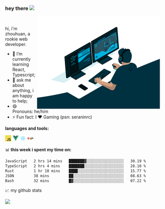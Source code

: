 ### hey there <img src="https://media.giphy.com/media/hvRJCLFzcasrR4ia7z/giphy.gif" width="25px">

  <img align="right" alt="GIF" src="https://github.com/zhouhuan327/zhouhuan327/blob/master/code.gif" width="400" height="auto" />
<br />

hi, i'm zhouhuan, a rookie web developer.

- 🌱 I’m currently learning React, Typescript;
- 💬 ask me about anything, i am happy to help;
- 😄 Pronouns: he/him
- ⚡ Fun fact: I ❤️ Gaming (psn: seraninrc)

**languages and tools:**

<code><img height="20" src="https://raw.githubusercontent.com/github/explore/80688e429a7d4ef2fca1e82350fe8e3517d3494d/topics/javascript/javascript.png"></code>
<code><img height="20" src="https://raw.githubusercontent.com/github/explore/80688e429a7d4ef2fca1e82350fe8e3517d3494d/topics/vue/vue.png"></code>
<code><img height="20" src="https://raw.githubusercontent.com/github/explore/80688e429a7d4ef2fca1e82350fe8e3517d3494d/topics/react/react.png"></code>
<code><img height="20" src="https://raw.githubusercontent.com/github/explore/80688e429a7d4ef2fca1e82350fe8e3517d3494d/topics/git/git.png"></code>

📊 **this week i spent my time on:**

<!--START_SECTION:waka-->
```text
JavaScript   2 hrs 14 mins   ███████▓░░░░░░░░░░░░░░░░░   30.19 % 
TypeScript   2 hrs 4 mins    ███████░░░░░░░░░░░░░░░░░░   28.10 % 
Rust         1 hr 10 mins    ████░░░░░░░░░░░░░░░░░░░░░   15.77 % 
JSON         38 mins         ██░░░░░░░░░░░░░░░░░░░░░░░   08.63 % 
Bash         32 mins         █▓░░░░░░░░░░░░░░░░░░░░░░░   07.22 % 
```
<!--END_SECTION:waka-->

<p align="center">
  <p>📈 my github stats</p>
    <img   src="https://github-readme-stats.vercel.app/api?username=zhouhuan327&show_icons=true&title_color=fff&icon_color=79ff97&text_color=9f9f9f&bg_color=151515">

</p>
